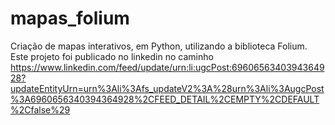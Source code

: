 # mapas_folium
Criação de mapas interativos, em Python, utilizando a biblioteca Folium.
Este projeto foi publicado no linkedin no caminho https://www.linkedin.com/feed/update/urn:li:ugcPost:6960656340394364928?updateEntityUrn=urn%3Ali%3Afs_updateV2%3A%28urn%3Ali%3AugcPost%3A6960656340394364928%2CFEED_DETAIL%2CEMPTY%2CDEFAULT%2Cfalse%29

